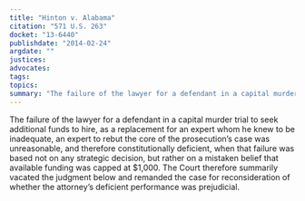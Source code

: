 ```yaml
---
title: "Hinton v. Alabama"
citation: "571 U.S. 263"
docket: "13-6440"
publishdate: "2014-02-24"
argdate: ""
justices:
advocates:
tags:
topics:
summary: "The failure of the lawyer for a defendant in a capital murder trial to seek additional funds to hire, as a replacement for an expert whom he knew to be inadequate, an expert to rebut the core of the prosecution’s case was unreasonable, and therefore constitutionally deficient, when that failure was based not on any strategic decision, but rather on a mistaken belief that available funding was capped at $1,000. The Court therefore summarily vacated the judgment below and remanded the case for reconsideration of whether the attorney’s deficient performance was prejudicial."
---
```

The failure of the lawyer for a defendant in a capital murder trial to seek additional funds to hire, as a replacement for an expert whom he knew to be inadequate, an expert to rebut the core of the prosecution’s case was unreasonable, and therefore constitutionally deficient, when that failure was based not on any strategic decision, but rather on a mistaken belief that available funding was capped at $1,000. The Court therefore summarily vacated the judgment below and remanded the case for reconsideration of whether the attorney’s deficient performance was prejudicial.

